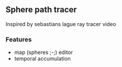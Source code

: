 ## Sphere path tracer
Inspired by sebastians lague ray tracer video
### Features
- map (spheres ;-;) editor
- temporal accumulation
